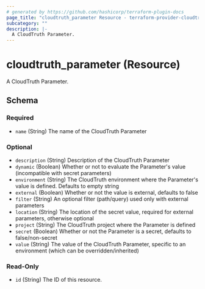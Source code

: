 ```yaml
---
# generated by https://github.com/hashicorp/terraform-plugin-docs
page_title: "cloudtruth_parameter Resource - terraform-provider-cloudtruth"
subcategory: ""
description: |-
  A CloudTruth Parameter.
---
```


# cloudtruth_parameter (Resource)

A CloudTruth Parameter.



<!-- schema generated by tfplugindocs -->
## Schema

### Required

- `name` (String) The name of the CloudTruth Parameter

### Optional

- `description` (String) Description of the CloudTruth Parameter
- `dynamic` (Boolean) Whether or not to evaluate the Parameter's value (incompatible with secret parameters)
- `environment` (String) The CloudTruth environment where the Parameter's value is defined. Defaults to empty string
- `external` (Boolean) Whether or not the value is external, defaults to false
- `filter` (String) An optional filter (path/query) used only with external parameters
- `location` (String) The location of the secret value, required for external parameters, otherwise optional
- `project` (String) The CloudTruth project where the Parameter is defined
- `secret` (Boolean) Whether or not the Parameter is a secret, defaults to false/non-secret
- `value` (String) The value of the CloudTruth Parameter, specific to an environment (which can be overridden/inherited)

### Read-Only

- `id` (String) The ID of this resource.


